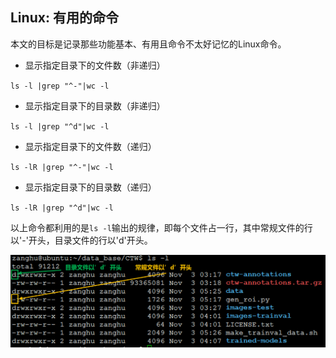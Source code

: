 ## Linux: 有用的命令

本文的目标是记录那些功能基本、有用且命令不太好记忆的Linux命令。

* 显示指定目录下的文件数（非递归）

`ls -l |grep "^-"|wc -l`

* 显示指定目录下的目录数（非递归）

`ls -l |grep "^d"|wc -l`

* 显示指定目录下的文件数（递归）

`ls -lR |grep "^-"|wc -l`

* 显示指定目录下的目录数（递归）

`ls -lR |grep "^d"|wc -l`


以上命令都利用的是`ls -l`输出的规律，即每个文件占一行，其中常规文件的行以'-'开头，目录文件的行以'd'开头。

![](/assets/lin035_001.PNG)
